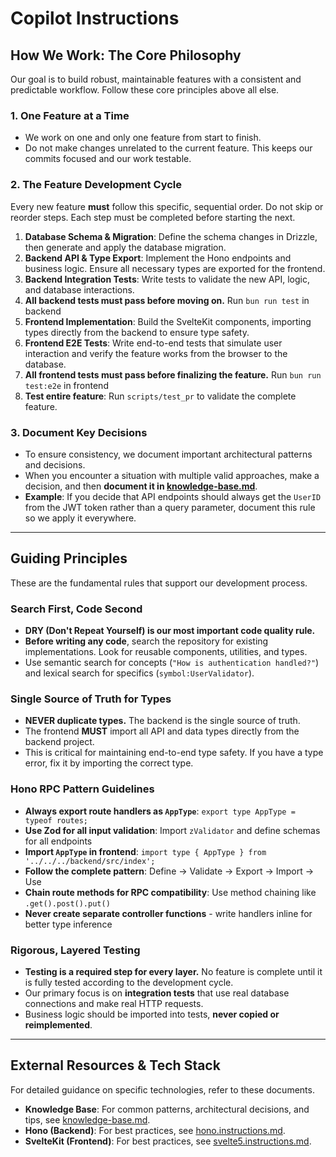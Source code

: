# Copilot Instructions

## How We Work: The Core Philosophy

Our goal is to build robust, maintainable features with a consistent and predictable workflow. Follow these core principles above all else.

### 1. One Feature at a Time

- We work on one and only one feature from start to finish.
- Do not make changes unrelated to the current feature. This keeps our commits focused and our work testable.

### 2. The Feature Development Cycle

Every new feature **must** follow this specific, sequential order. Do not skip or reorder steps. Each step must be completed before starting the next.

1.  **Database Schema & Migration**: Define the schema changes in Drizzle, then generate and apply the database migration.
2.  **Backend API & Type Export**: Implement the Hono endpoints and business logic. Ensure all necessary types are exported for the frontend.
3.  **Backend Integration Tests**: Write tests to validate the new API, logic, and database interactions.
4.  **All backend tests must pass before moving on.** Run `bun run test` in backend
5.  **Frontend Implementation**: Build the SvelteKit components, importing types directly from the backend to ensure type safety.
6.  **Frontend E2E Tests**: Write end-to-end tests that simulate user interaction and verify the feature works from the browser to the database.
7.  **All frontend tests must pass before finalizing the feature.** Run `bun run test:e2e` in frontend
8.  **Test entire feature**: Run `scripts/test_pr` to validate the complete feature.

### 3. Document Key Decisions

- To ensure consistency, we document important architectural patterns and decisions.
- When you encounter a situation with multiple valid approaches, make a decision, and then **document it in [knowledge-base.md](../copilot/knowledge-base.md)**.
- **Example**: If you decide that API endpoints should always get the `UserID` from the JWT token rather than a query parameter, document this rule so we apply it everywhere.

---

## Guiding Principles

These are the fundamental rules that support our development process.

### Search First, Code Second

- **DRY (Don't Repeat Yourself) is our most important code quality rule.**
- **Before writing any code**, search the repository for existing implementations. Look for reusable components, utilities, and types.
- Use semantic search for concepts (`"How is authentication handled?"`) and lexical search for specifics (`symbol:UserValidator`).

### Single Source of Truth for Types

- **NEVER duplicate types.** The backend is the single source of truth.
- The frontend **MUST** import all API and data types directly from the backend project.
- This is critical for maintaining end-to-end type safety. If you have a type error, fix it by importing the correct type.

### Hono RPC Pattern Guidelines

- **Always export route handlers as `AppType`**: `export type AppType = typeof routes;`
- **Use Zod for all input validation**: Import `zValidator` and define schemas for all endpoints
- **Import `AppType` in frontend**: `import type { AppType } from '../../../backend/src/index';`
- **Follow the complete pattern**: Define → Validate → Export → Import → Use
- **Chain route methods for RPC compatibility**: Use method chaining like `.get().post().put()`
- **Never create separate controller functions** - write handlers inline for better type inference

### Rigorous, Layered Testing

- **Testing is a required step for every layer.** No feature is complete until it is fully tested according to the development cycle.
- Our primary focus is on **integration tests** that use real database connections and make real HTTP requests.
- Business logic should be imported into tests, **never copied or reimplemented**.

---

## External Resources & Tech Stack

For detailed guidance on specific technologies, refer to these documents.

- **Knowledge Base**: For common patterns, architectural decisions, and tips, see [knowledge-base.md](../copilot/knowledge-base.md).
- **Hono (Backend)**: For best practices, see [hono.instructions.md](./instructions/hono.instructions.md).
- **SvelteKit (Frontend)**: For best practices, see [svelte5.instructions.md](./instructions/svelte5.instructions.md).
